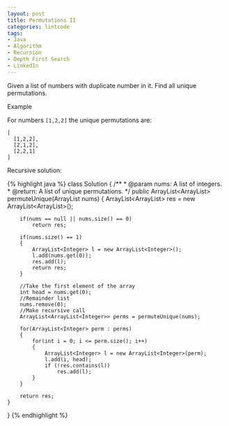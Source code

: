 ```yaml
---
layout: post
title: Permutations II
categories: lintcode
tags:
- Java
- Algorithm
- Recursion
- Depth First Search
- LinkedIn
---
```


Given a list of numbers with duplicate number in it. Find all unique permutations.

Example

For numbers `[1,2,2]` the unique permutations are:

```
[
  [1,2,2],
  [2,1,2],
  [2,2,1]
]
```

Recursive solution:

{% highlight java %}
class Solution {
    /**
     * @param nums: A list of integers.
     * @return: A list of unique permutations.
     */
    public ArrayList<ArrayList<Integer>> permuteUnique(ArrayList<Integer> nums)
    {
        ArrayList<ArrayList<Integer>> res = new ArrayList<ArrayList<Integer>>();
        
        if(nums == null || nums.size() == 0)
            return res;
            
        if(nums.size() == 1)
        {
            ArrayList<Integer> l = new ArrayList<Integer>();
            l.add(nums.get(0));
            res.add(l);
            return res;
        }
            
        //Take the first element of the array
        int head = nums.get(0);
        //Remainder list
        nums.remove(0);
        //Make recursive call
        ArrayList<ArrayList<Integer>> perms = permuteUnique(nums);
        
        for(ArrayList<Integer> perm : perms)
        {
            for(int i = 0; i <= perm.size(); i++)
            {
                ArrayList<Integer> l = new ArrayList<Integer>(perm);
                l.add(i, head);
                if (!res.contains(l))
                    res.add(l);
            }
        }
        
        return res;
    }
}
{% endhighlight %}
